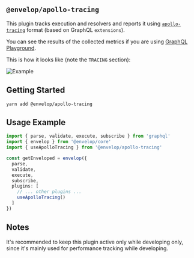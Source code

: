 ## `@envelop/apollo-tracing`

This plugin tracks execution and resolvers and reports it using [`apollo-tracing`](https://github.com/apollographql/apollo-server/tree/main/packages/apollo-tracing) format (based on GraphQL `extensions`).

You can see the results of the collected metrics if you are using [GraphQL Playground](https://github.com/graphql/graphql-playground).

This is how it looks like (note the `TRACING` section):

![Example](./example.png)

## Getting Started

```
yarn add @envelop/apollo-tracing
```

## Usage Example

```ts
import { parse, validate, execute, subscribe } from 'graphql'
import { envelop } from '@envelop/core'
import { useApolloTracing } from '@envelop/apollo-tracing'

const getEnveloped = envelop({
  parse,
  validate,
  execute,
  subscribe,
  plugins: [
    // ... other plugins ...
    useApolloTracing()
  ]
})
```

## Notes

It's recommended to keep this plugin active only while developing only, since it's mainly used for performance tracking while developing.
